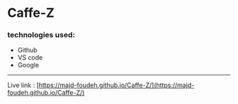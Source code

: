 # Caffe-Z
### technologies used:
* Github
* VS code
* Google 

___
Live link : [https://majd-foudeh.github.io/Caffe-Z/](https://majd-foudeh.github.io/Caffe-Z/)